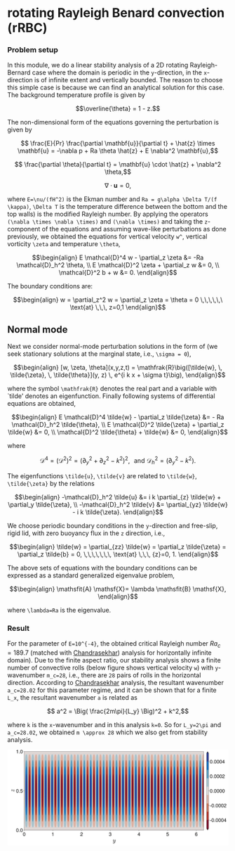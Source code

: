 # rotating Rayleigh Benard convection (rRBC)

### Problem setup

In this module, we do a linear stability analysis of a 2D rotating Rayleigh-Bernard case where the domain is periodic in the ``y``-direction, in the ``x``-direction is of infinite extent and vertically bounded. The reason to choose this simple case is because we can find an analytical solution for this case. The background temperature profile is given by 
```math
\overline{\theta} = 1 - z.
```
The non-dimensional form of the equations governing the perturbation is given by 
```math
    \frac{E}{Pr} \frac{\partial \mathbf{u}}{\partial t} 
    + \hat{z} \times \mathbf{u} =
    -\nabla p + Ra \theta \hat{z} + E \nabla^2 \mathbf{u},
```
```math
    \frac{\partial \theta}{\partial t} 
    = \mathbf{u} \cdot \hat{z} + \nabla^2 \theta,
```
```math
    \nabla \cdot \mathbf{u} = 0,
```
where ```E=\nu/(fH^2)``` is the Ekman number and ```Ra = g\alpha \Delta T/(f \kappa)```, ```\Delta T``` is the temperature difference between the bottom and the top walls) is the modified Rayleigh number.
By applying the operators ```(\nabla \times \nabla \times)``` and ```(\nabla \times)``` and taking the ```z```-component of the equations and assuming wave-like perturbations as done previously, we obtained the equations for vertical velocity ```w^```, vertical vorticity ```\zeta``` and temperature ```\theta```,
```math
\begin{align}
    E \mathcal{D}^4 w - \partial_z \zeta &= -Ra \mathcal{D}_h^2 \theta,
\\
    E \mathcal{D}^2 \zeta + \partial_z w &= 0,
\\
    \mathcal{D}^2 b + w &= 0.
\end{align}
```
The boundary conditions are: 
```math
\begin{align}
    w = \partial_z^2 w = \partial_z \zeta = \theta = 0
    \,\,\,\,\,\ \text{at} \,\,\, z=0,1
\end{align}
```

## Normal mode 
Next we consider normal-mode perturbation solutions in the form of (we seek stationary solutions at the marginal state, i.e., ```\sigma = 0```),
```math
\begin{align}
    [w, \zeta, \theta](x,y,z,t) =
\mathfrak{R}\big([\tilde{w}, \, \tilde{\zeta}, \, \tilde{\theta}](y, z) \, e^{i k x + \sigma t}\big),
\end{align}
```
where the symbol ``\mathfrak{R}`` denotes the real part and a variable with `tilde' denotes an eigenfunction. 
Finally following systems of differential equations are obtained,
```math
\begin{align}
    E \mathcal{D}^4  \tilde{w} - \partial_z \tilde{\zeta} &= - Ra \mathcal{D}_h^2 \tilde{\theta},
\\
    E \mathcal{D}^2 \tilde{\zeta} + \partial_z \tilde{w} &= 0,
\\
    \mathcal{D}^2 \tilde{\theta} + \tilde{w} &= 0, 
\end{align}
```
where 
```math
\mathcal{D}^4  = (\mathcal{D}^2 )^2 = \big(\partial_y^2 + \partial_z^2 - k^2\big)^2, \,\,\,\, \text{and} \,\, \mathcal{D}_h^2 = (\partial_y^2 - k^2).
```
The eigenfunctions ``\tilde{u}``, ``\tilde{v}`` are related to ``\tilde{w}``, ``\tilde{\zeta}`` by the relations 
```math
\begin{align}
    -\mathcal{D}_h^2 \tilde{u} &= i k \partial_{z} \tilde{w} + \partial_y \tilde{\zeta},
\\   
    -\mathcal{D}_h^2 \tilde{v} &= \partial_{yz} \tilde{w} -  i k \tilde{\zeta}.
\end{align}
```
We choose periodic boundary conditions in the ``y``-direction and free-slip, rigid lid, with zero buoyancy flux in the ``z`` direction, i.e., 
```math
\begin{align}
    \tilde{w} = \partial_{zz} \tilde{w} = 
    \partial_z \tilde{\zeta} = \partial_z \tilde{b} = 0, 
    \,\,\,\,\,\,\, \text{at} \,\,\, {z}=0, 1.
\end{align}
```
The above sets of equations with the boundary conditions can be expressed as a standard generalized eigenvalue problem,
```math
\begin{align}
    \mathsfit{A} \mathsf{X}= \lambda \mathsfit{B} \mathsf{X},   
\end{align}
```
where ```\lambda=Ra``` is the eigenvalue. 


### Result

For the parameter of ```E=10^{-4}```, the obtained critical Rayleigh number $Ra_c=189.7$ (matched with [Chandrasekhar](@citet)) analysis for horizontally infinite domain). Due to the finite aspect ratio, our stability analysis shows a finite number of convective rolls (below figure shows vertical velocity ``w``) with ``y``-wavenumber ``m_c=28``, i.e., there are ``28`` pairs of rolls in the horizontal direction. According to [Chandrasekhar](@citet) analysis, the resultant wavenumber ``a_c=28.02`` for this parameter regime, and it can be shown that for a finite ```L_x```, the resultant wavenumber ``a`` is related as
```math
    a^2 = \Big( \frac{2m\pi}{L_y} \Big)^2 + k^2,
```
where ``k`` is the ``x``-wavenumber and in this analysis ``k=0``. 
So for ```L_y=2\pi``` and ```a_c=28.02```, we obtained ``m \approx 28`` which we also get from stability analysis.

![Alt text](images/rRBC.png)
